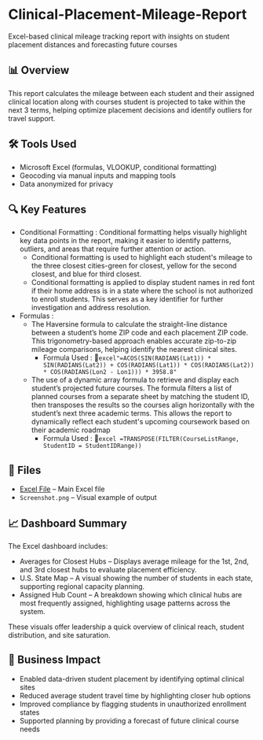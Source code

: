 <h1> Clinical-Placement-Mileage-Report </h1>
Excel-based clinical mileage tracking report with insights on student placement distances and forecasting future courses
</p>

## 📊 Overview
This report calculates the mileage between each student and their assigned clinical location along with courses student is projected to take within the next 3 terms, helping optimize placement decisions and identify outliers for travel support.

## 🛠 Tools Used
- Microsoft Excel (formulas, VLOOKUP, conditional formatting)
- Geocoding via manual inputs and mapping tools
- Data anonymized for privacy

## 🔍 Key Features
- Conditional Formatting : Conditional formatting helps visually highlight key data points in the report, making it easier to identify patterns, outliers, and areas that require further attention or action. 
  - Conditional formatting is used to highlight each student's mileage to the three closest cities-green for closest, yellow for the second closest, and blue for third closest.
  - Conditional formatting is applied to display student names in red font if their home address is in a state where the school is not authorized to enroll students. This serves as a key identifier for further investigation and address resolution.
- Formulas : 
  - The Haversine formula to calculate the straight-line distance between a student’s home ZIP code and each placement ZIP code. This trigonometry-based approach enables accurate zip-to-zip mileage comparisons, helping identify the nearest clinical sites.
    - Formula Used : 🧮```excel"=ACOS(SIN(RADIANS(Lat1)) * SIN(RADIANS(Lat2)) + COS(RADIANS(Lat1)) * COS(RADIANS(Lat2)) * COS(RADIANS(Lon2 - Lon1))) * 3958.8"```
  - The use of a dynamic array formula to retrieve and display each student’s projected future courses. The formula filters a list of planned courses from a separate sheet by matching the student ID, then transposes the results so the courses align horizontally with the student’s next three academic terms. This allows the report to dynamically reflect each student's upcoming coursework based on their academic roadmap
    - Formula Used : 🧮```excel =TRANSPOSE(FILTER(CourseListRange, StudentID = StudentIDRange))```

## 📁 Files
- <a href="https://github.com/AlfredoDGallardo/Clinical-Placement-Mileage-Report/blob/main/Anonymizez_Sample_Student_Mileage_Report.xlsx">Excel File</a> – Main Excel file
- `Screenshot.png` – Visual example of output

## 📈 Dashboard Summary
The Excel dashboard includes:
- Averages for Closest Hubs – Displays average mileage for the 1st, 2nd, and 3rd closest hubs to evaluate placement efficiency.
- U.S. State Map – A visual showing the number of students in each state, supporting regional capacity planning.
- Assigned Hub Count – A breakdown showing which clinical hubs are most frequently assigned, highlighting usage patterns across the system.

These visuals offer leadership a quick overview of clinical reach, student distribution, and site saturation.

## 💼 Business Impact
- Enabled data-driven student placement by identifying optimal clinical sites
- Reduced average student travel time by highlighting closer hub options
- Improved compliance by flagging students in unauthorized enrollment states
- Supported planning by providing a forecast of future clinical course needs

